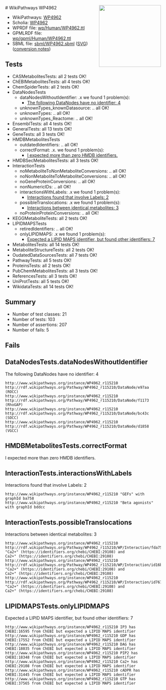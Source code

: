 <img style="float: right; width: 200px" src="../logo.png" />
# WikiPathways WP4962

* WikiPathways: [WP4962](https://identifiers.org/wikipathways:WP4962)
* Scholia: [WP4962](https://scholia.toolforge.org/wikipathways/WP4962)
* WPRDF file: [wp/Human/WP4962.ttl](../wp/Human/WP4962.ttl)
* GPMLRDF file: [wp/gpml/Human/WP4962.ttl](../wp/gpml/Human/WP4962.ttl)
* SBML file: [sbml/WP4962.sbml](../sbml/WP4962.sbml) ([SVG](../sbml/WP4962.svg)) ([conversion notes](../sbml/WP4962.txt))

## Tests
* CASMetabolitesTests: all 2 tests OK!
* ChEBIMetabolitesTests: all 4 tests OK!
* ChemSpiderTests: all 2 tests OK!
* DataNodesTests
    * dataNodesWithoutIdentifier: .x we found 1 problem(s):
        * [The following DataNodes have no identifier: 4](#d2d32fa3)
    * unknownTypes_knownDatasource: .. all OK!
    * unknownTypes: .. all OK!
    * unknownTypes_Reactome: .. all OK!
* EnsemblTests: all 4 tests OK!
* GeneralTests: all 13 tests OK!
* GeneTests: all 3 tests OK!
* HMDBMetabolitesTests
    * outdatedIdentifiers: .. all OK!
    * correctFormat: .x. we found 1 problem(s):
        * [I expected more than zero HMDB identifiers.](#ad154c1e)
* HMDBSecMetabolitesTests: all 3 tests OK!
* InteractionTests
    * noMetaboliteToNonMetaboliteConversions: .. all OK!
    * noNonMetaboliteToMetaboliteConversions: .. all OK!
    * noGeneProteinConversions: .. all OK!
    * nonNumericIDs: .. all OK!
    * interactionsWithLabels: .x we found 1 problem(s):
        * [Interactions found that involve Labels: 2](#630d2679)
    * possibleTranslocations: .x we found 1 problem(s):
        * [Interactions between identical metabolites: 3](#d59038c6)
    * noProteinProteinConversions: .. all OK!
* KEGGMetaboliteTests: all 2 tests OK!
* LIPIDMAPSTests
    * retiredIdentifiers: .. all OK!
    * onlyLIPIDMAPS: .x we found 1 problem(s):
        * [Expected a LIPID MAPS identifier, but found other identifiers: 7](#48cc60be)
* MetabolitesTests: all 14 tests OK!
* MetaboliteStructureTests: all 2 tests OK!
* OudatedDataSourcesTests: all 7 tests OK!
* PathwayTests: all 5 tests OK!
* ProteinsTests: all 2 tests OK!
* PubChemMetabolitesTests: all 3 tests OK!
* ReferencesTests: all 3 tests OK!
* UniProtTests: all 5 tests OK!
* WikidataTests: all 14 tests OK!


## Summary

* Number of test classes: 21
* Number of tests: 103
* Number of assertions: 207
* Number of fails: 5

## Fails

<a name="d2d32fa3" />

## DataNodesTests.dataNodesWithoutIdentifier

The following DataNodes have no identifier: 4
```
http://www.wikipathways.org/instance/WP4962_r115210 http://rdf.wikipathways.org/Pathway/WP4962_r115210/DataNode/e97aa (ROCC)
http://www.wikipathways.org/instance/WP4962_r115210 http://rdf.wikipathways.org/Pathway/WP4962_r115210/DataNode/f1173 (RhoGAP)
http://www.wikipathways.org/instance/WP4962_r115210 http://rdf.wikipathways.org/Pathway/WP4962_r115210/DataNode/bc43c (SOCC)
http://www.wikipathways.org/instance/WP4962_r115210 http://rdf.wikipathways.org/Pathway/WP4962_r115210/DataNode/d1858 (VGCC)
```

<a name="ad154c1e" />

## HMDBMetabolitesTests.correctFormat

I expected more than zero HMDB identifiers.
<a name="630d2679" />

## InteractionTests.interactionsWithLabels

Interactions found that involve Labels: 2
```
http://www.wikipathways.org/instance/WP4962_r115210 "GEFs" with graphId ba758
http://www.wikipathways.org/instance/WP4962_r115210 "Beta agonists" with graphId bddcc
```

<a name="d59038c6" />

## InteractionTests.possibleTranslocations

Interactions between identical metabolites: 3
```
http://www.wikipathways.org/instance/WP4962_r115210 http://rdf.wikipathways.org/Pathway/WP4962_r115210/WP/Interaction/fda75 "Ca2+" (https://identifiers.org/chebi/CHEBI:29108) and 
Ca2+" (https://identifiers.org/chebi/CHEBI:29108)
http://www.wikipathways.org/instance/WP4962_r115210 http://rdf.wikipathways.org/Pathway/WP4962_r115210/WP/Interaction/id16ba1c7 "Ca2+" (https://identifiers.org/chebi/CHEBI:29108) and 
Ca2+" (https://identifiers.org/chebi/CHEBI:29108)
http://www.wikipathways.org/instance/WP4962_r115210 http://rdf.wikipathways.org/Pathway/WP4962_r115210/WP/Interaction/id767d61d0 "Ca2+" (https://identifiers.org/chebi/CHEBI:29108) and 
Ca2+" (https://identifiers.org/chebi/CHEBI:29108)
```

<a name="48cc60be" />

## LIPIDMAPSTests.onlyLIPIDMAPS

Expected a LIPID MAPS identifier, but found other identifiers: 7
```
http://www.wikipathways.org/instance/WP4962_r115210 IP3 has CHEBI:16595 from ChEBI but expected a LIPID MAPS identifier
http://www.wikipathways.org/instance/WP4962_r115210 GDP has CHEBI:17552 from ChEBI but expected a LIPID MAPS identifier
http://www.wikipathways.org/instance/WP4962_r115210 DAG has CHEBI:18035 from ChEBI but expected a LIPID MAPS identifier
http://www.wikipathways.org/instance/WP4962_r115210 PIP2 has CHEBI:18348 from ChEBI but expected a LIPID MAPS identifier
http://www.wikipathways.org/instance/WP4962_r115210 Ca2+ has CHEBI:29108 from ChEBI but expected a LIPID MAPS identifier
http://www.wikipathways.org/instance/WP4962_r115210 cADPR has CHEBI:31445 from ChEBI but expected a LIPID MAPS identifier
http://www.wikipathways.org/instance/WP4962_r115210 GTP has CHEBI:37565 from ChEBI but expected a LIPID MAPS identifier
```

